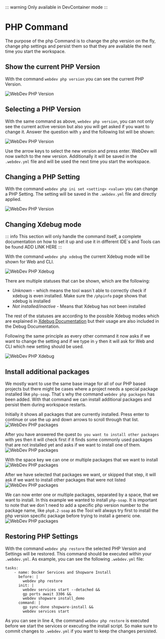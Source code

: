 ::: warning
Only available in DevContainer mode
:::

# PHP Command

The purpose of the php Command is to change the php version on the fly, change php settings and persist them so that they are available the next time you start the workspace.

## Show the current PHP Version
With the command `webdev php version` you can see the current PHP Version.

![WebDev PHP Version](./../../assets/images/gpt_php_version1.jpg)

## Selecting a PHP Version
With the same command as above, `webdev php version`, you can not only see the current active version but also you will get asked if you want to change it. Answer the question with `y` and the following list will be shown:

![WebDev PHP Version](./../../assets/images/gpt_php_version2.jpg)

Use the arrow keys to select the new version and press enter. WebDev will now switch to the new version. Additionally it will be saved in the `.webdev.yml` file and will be used the next time you start the workspace.

## Changing a PHP Setting
With the command `webdev php ini set <setting> <value>` you can change a PHP Setting. The setting will be saved in the `.webdev.yml` file and directly applied.

![WebDev PHP Version](./../../assets/images/gpt_php_ini_set1.jpg)

## Changing Xdebug mode

::: info
This section will only handle the command itself, a complete documentation on how to set it up and use it in different IDE´s and Tools can be found ADD LINK HERE
:::

With the command `webdev php xdebug` the current Xdebug mode will be shown for Web and CLI.

![WebDev PHP Xdebug](./../../assets/images/gpt_php_xdebug1.jpg)

There are multiple statuses that can be shown, which are the following:
- *Unknown* - which means the tool wasn´t able to correctly check if xdebug is even installed. Make sure the `/phpinfo` page shows that xdebug is installed
- *Not installed/inactive* - Means that Xdebug has not been installed

The rest of the statuses are according to the possible Xdebug modes which are explained in [Xdebug Documentation](https://xdebug.org/docs/all_settings#mode) but their usage are also included in the Debug Documentation.

Following the same principle as every other command it now asks if we want to change the setting and if we type in `y` then it will ask for Web and CLI which new setting should be used.

![WebDev PHP Xdebug](./../../assets/images/gpt_php_xdebug2.jpg)

## Install additional packages

We mostly want to use the same base image for all of our PHP based projects but there might be cases where a project needs a special package installed like `php-soap`. That´s why the command `webdev php packages` has been added.
 With that command we can install additional packages and persist them during workspace restarts.

Initially it shows all packages that are currently installed. Press enter to continue or use the up and down arrows to scroll through that list.
![WebDev PHP packages](./../../assets/images/gpt_php_packages1.jpg)

After you have answered the quest `Do you want to install other packages` with yes then it will check first if it finds some commonly used packages that are not installed yet and asks if we want to install one of them.
![WebDev PHP packages](./../../assets/images/gpt_php_packages2.jpg)

With the space key we can one or multiple packages that we want to install
![WebDev PHP packages](./../../assets/images/gpt_php_packages3.jpg)

After we have selected that packages we want, or skipped that step, it will ask if we want to install other packages that were not listed
![WebDev PHP packages](./../../assets/images/gpt_php_packages4.jpg)

We can now enter one or multiple packages, separated by a space, that we want to install. In this example we wanted to install `php-soap`. It is important to note that we don´t need to add a specific php version number to the package name, like `php8.2-soap` as the Tool will always try first to install the php version specific package before trying to install a generic one.
![WebDev PHP packages](./../../assets/images/gpt_php_packages5.jpg)

## Restoring PHP Settings

With the command `webdev php restore` the selected PHP Version and Settings will be restored. This command should be executed within your `.webdev.yml`. As example, you can see the following `.webdev.yml` file:

```yaml:line-numbers {1}
tasks:
    - name: Docker Services and Shopware Install
      before: |
        webdev php restore
      init: |
        webdev services start --detached &&
        gp ports await 3306 &&
        webdev shopware install_demo
      command: |
        gp sync-done shopware-install &&
        webdev services start
```

As you can see in line 4, the command `webdev php restore` is executed before we start the services or executing the install script. So make sure to commit changes to `.webdev.yml` if you want to keep the changes persisted.
